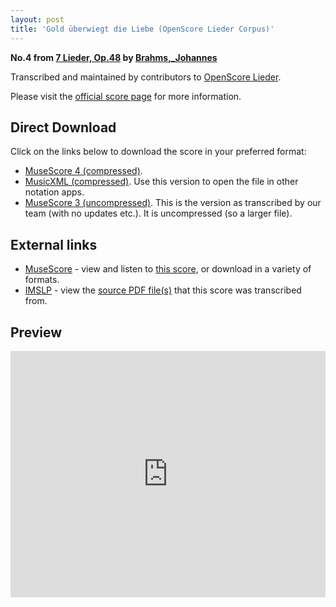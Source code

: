```yaml
---
layout: post
title: 'Gold überwiegt die Liebe (OpenScore Lieder Corpus)'
---
```


__No.4 from [7 Lieder, Op.48](https://fourscoreandmore.org/openscore/lieder/Brahms%2C_Johannes/7_Lieder%2C_Op.48/) by [Brahms,_Johannes](https://fourscoreandmore.org/openscore/lieder/Brahms%2C_Johannes)__

Transcribed and maintained by contributors to [OpenScore Lieder].

Please visit the [official score page] for more information.

[official score page]: https://musescore.com/openscore-lieder-corpus/scores/5705564
[OpenScore Lieder]: https://musescore.com/openscore-lieder-corpus

## Direct Download

Click on the links below to download the score in your preferred format:
- [MuseScore 4 (compressed)](https://fourscoreandmore.org/openscore/lieder/Brahms%2C_Johannes/7_Lieder%2C_Op.48/4_Gold_%C3%BCberwiegt_die_Liebe.mscz).
- [MusicXML (compressed)](https://fourscoreandmore.org/openscore/lieder/Brahms%2C_Johannes/7_Lieder%2C_Op.48/4_Gold_%C3%BCberwiegt_die_Liebe.mxl). Use this version to open the file in other notation apps.
- [MuseScore 3 (uncompressed)](https://raw.githubusercontent.com/OpenScore/Lieder/refs/heads/main/scores/Brahms%2C_Johannes/7_Lieder%2C_Op.48/4_Gold_%C3%BCberwiegt_die_Liebe/lc5705564.mscx). This is the version as transcribed by our team (with no updates etc.). It is uncompressed (so a larger file).

## External links

- [MuseScore] - view and listen to [this score][MuseScore], or download in a variety of formats.
- [IMSLP] - view the [source PDF file(s)][IMSLP] that this score was transcribed from.

[MuseScore]: https://musescore.com/score/5705564
[IMSLP]: https://imslp.org/wiki/Special:ReverseLookup/81907

## Preview

<iframe width="100%" height="394" src="https://musescore.com/openscore-lieder-corpus/scores/5705564/embed" frameborder="0" allowfullscreen allow="autoplay; fullscreen"></iframe>
